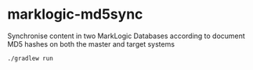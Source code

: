 # marklogic-md5sync

Synchronise content in two MarkLogic Databases according to document MD5 hashes on both the master and target systems

```bash
./gradlew run
```